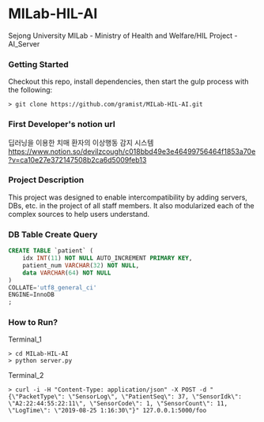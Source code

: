 # MILab-HIL-AI
Sejong University MILab -  Ministry of Health and Welfare/HIL Project - AI_Server

### Getting Started
Checkout this repo, install dependencies, then start the gulp process with the following:
```
> git clone https://github.com/gramist/MILab-HIL-AI.git
```

### First Developer's notion url
딥러닝을 이용한 치매 환자의 이상행동 감지 시스템
<https://www.notion.so/devilzcough/c018bbd49e3e46499756464f1853a70e?v=ca10e27e372147508b2ca6d5009feb13>

### Project Description
This project was designed to enable intercompatibility by adding servers, DBs, etc. in the project of all staff members.
It also modularized each of the complex sources to help users understand.

### DB Table Create Query
```sql
CREATE TABLE `patient` (
    idx INT(11) NOT NULL AUTO_INCREMENT PRIMARY KEY,
    patient_num VARCHAR(32) NOT NULL,
    data VARCHAR(64) NOT NULL
)
COLLATE='utf8_general_ci'
ENGINE=InnoDB
;
```

### How to Run?
Terminal_1
```
> cd MILab-HIL-AI
> python server.py
```

Terminal_2
```
> curl -i -H "Content-Type: application/json" -X POST -d "{\"PacketType\": \"SensorLog\", \"PatientSeq\": 37, \"SensorIdk\": \"A2:22:44:55:22:11\", \"SensorCode\": 1, \"SensorCount\": 11, \"LogTime\": \"2019-08-25 1:16:30\"}" 127.0.0.1:5000/foo
```
